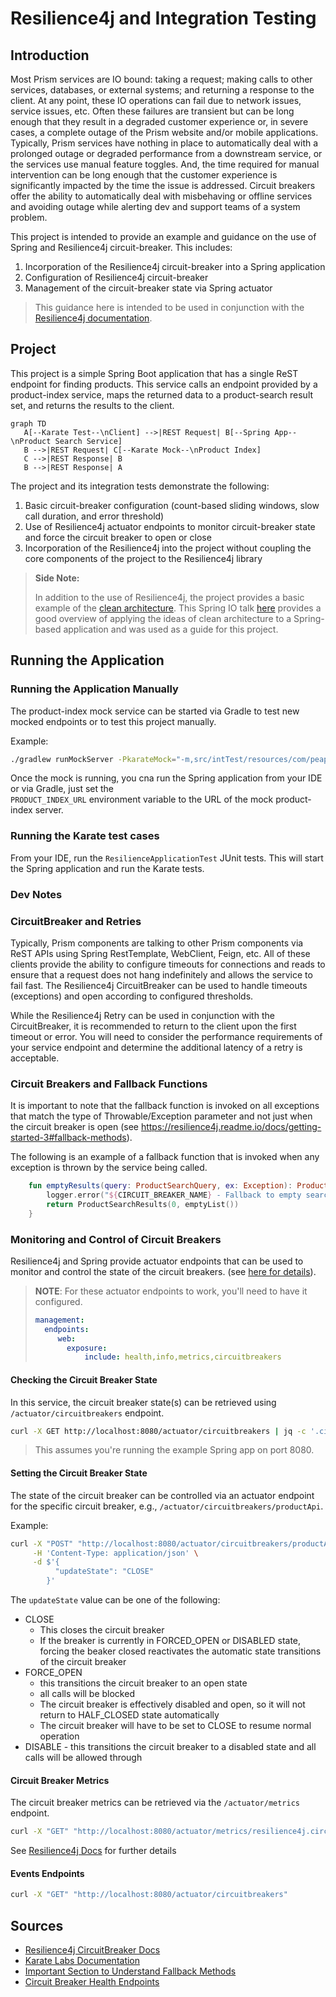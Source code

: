 # Resilience4j and Integration Testing

## Introduction

Most Prism services are IO bound: taking a request; making calls to other services, databases, or external systems; 
and returning a response to the client. At any point, these IO operations can fail 
due to network issues, service issues, etc. Often these failures are transient but can be 
long enough that they result in a degraded customer experience or, in severe cases, a complete outage of 
the Prism website and/or mobile applications. Typically, Prism services have nothing in place to automatically deal 
with a prolonged outage or degraded performance from a downstream service, or the services use manual feature toggles. 
And, the time required for manual intervention can be long enough that the customer experience is significantly impacted by
the time the issue is addressed. Circuit breakers offer the ability to automatically deal with 
misbehaving or offline services and avoiding outage while alerting dev and support teams of a system problem.

This project is intended to provide an example and guidance on the use of Spring and
Resilience4j circuit-breaker. This includes:
1. Incorporation of the Resilience4j circuit-breaker into a Spring application
2. Configuration of Resilience4j circuit-breaker
3. Management of the circuit-breaker state via Spring actuator
 
> This guidance here is intended to be used in conjunction
> with the [Resilience4j documentation](https://resilience4j.readme.io/docs/getting-started).

## Project 

This project is a simple Spring Boot application that has a single ReST endpoint for finding products. This service calls
an endpoint provided by a product-index service, maps the returned data to a product-search result set, and returns the results to the client.

```mermaid
graph TD
   A[--Karate Test--\nClient] -->|REST Request| B[--Spring App--\nProduct Search Service]
   B -->|REST Request| C[--Karate Mock--\nProduct Index]
   C -->|REST Response| B
   B -->|REST Response| A
```

The project and its integration tests demonstrate the following:

1. Basic circuit-breaker configuration (count-based sliding windows, slow call duration, and error threshold)
2. Use of Resilience4j actuator endpoints to monitor circuit-breaker state and force the circuit breaker to open or close
3. Incorporation of the Resilience4j into the project without coupling the core components of the project to the Resilience4j
   library

> **Side Note:**
>
>  In addition to the use of Resilience4j, the project provides a basic example of the
> [clean architecture](https://blog.cleancoder.com/uncle-bob/2012/08/13/the-clean-architecture.html).
> This Spring IO talk [here](https://www.youtube.com/watch?v=mbNzUkNjrnA) provides a good overview of applying the ideas
> of clean architecture to a Spring-based application and was used as a guide for this project.


## Running the Application

### Running the Application Manually

The product-index mock service can be started via Gradle to test new mocked endpoints or to test this project manually.

Example:
```bash
./gradlew runMockServer -PkarateMock="-m,src/intTest/resources/com/peapod/example/resilience/mocks/product-index.feature,-p,9300"
```

Once the mock is running, you cna run the Spring application from your IDE or via Gradle, just set the  
`PRODUCT_INDEX_URL` environment variable to the URL of the mock product-index server.

### Running the Karate test cases

From your IDE, run the `ResilienceApplicationTest` JUnit tests. This will start the Spring application and run the Karate
tests.


### Dev Notes

### CircuitBreaker and Retries

Typically, Prism components are talking to other Prism components via ReST APIs using Spring RestTemplate, WebClient, Feign, etc.
All of these clients provide the ability to configure timeouts for connections and reads to ensure that a request does not hang indefinitely
and allows the service to fail fast. The Resilience4j CircuitBreaker can be used to handle timeouts (exceptions) and 
open according to configured thresholds.

While the Resilience4j Retry can be used in conjunction with the CircuitBreaker, it is recommended to return to the client
upon the first timeout or error. You will need to consider the performance requirements of your service endpoint and determine
the additional latency of a retry is acceptable.

### Circuit Breakers and Fallback Functions

It is important to note that the fallback function is invoked on all exceptions that match the type of Throwable/Exception parameter
and not just when the circuit breaker is open (see https://resilience4j.readme.io/docs/getting-started-3#fallback-methods).
   
The following is an example of a fallback function that is invoked when any exception is thrown by the service being called.
```kotlin
    fun emptyResults(query: ProductSearchQuery, ex: Exception): ProductSearchResults {
        logger.error("${CIRCUIT_BREAKER_NAME} - Fallback to empty search results.")
        return ProductSearchResults(0, emptyList())
    }
```

### Monitoring and Control of Circuit Breakers

Resilience4j and Spring provide actuator endpoints that can be used to monitor and control the state of the circuit breakers.
(see [here for details](https://resilience4j.readme.io/docs/getting-started-3#metrics-endpoint)).

> **NOTE**: For these actuator endpoints to work, you'll need to have it configured.
> ```yaml
> management:
>   endpoints:
>      web:
>        exposure:
>            include: health,info,metrics,circuitbreakers
>```

#### Checking the Circuit Breaker State

In this service, the circuit breaker state(s) can be retrieved using `/actuator/circuitbreakers` endpoint. 
```zsh
curl -X GET http://localhost:8080/actuator/circuitbreakers | jq -c '.circuitBreakers.productApi.state' 
```
> This assumes you're running the example Spring app on port 8080.

#### Setting the Circuit Breaker State

The state of the circuit breaker can be controlled via an actuator endpoint for the specific circuit breaker, e.g.,
`/actuator/circuitbreakers/productApi`.

Example:
```zsh
curl -X "POST" "http://localhost:8080/actuator/circuitbreakers/productApi" \
     -H 'Content-Type: application/json' \
     -d $'{
          "updateState": "CLOSE"
        }'
```

The `updateState` value can be one of the following:
   - CLOSE
     - This closes the circuit breaker
     - If the breaker is currently in FORCED_OPEN or DISABLED state, forcing the beaker closed reactivates the automatic state transitions of the circuit breaker 
   - FORCE_OPEN
     - this transitions the circuit breaker to an open state
     - all calls will be blocked
     - The circuit breaker is effectively disabled and open, so it will not return to HALF_CLOSED state automatically
     - The circuit breaker will have to be set to CLOSE to resume normal operation 
   - DISABLE - this transitions the circuit breaker to a disabled state and all calls will be allowed through 

#### Circuit Breaker Metrics

The circuit breaker metrics can be retrieved via the `/actuator/metrics` endpoint. 

```zsh
curl -X "GET" "http://localhost:8080/actuator/metrics/resilience4j.circuitbreaker.calls"
```

See [Resilience4j Docs](https://github.com/RoyalAholdDelhaize/pdl-search-and-browser-user-coupon-service) for further details

#### Events Endpoints

```zsh
curl -X "GET" "http://localhost:8080/actuator/circuitbreakers"
```



## Sources
- [Resilience4j CircuitBreaker Docs](https://resilience4j.readme.io/docs/circuitbreaker)
- [Karate Labs Documentation](https://resilience4j.readme.io/docs/circuitbreaker)
- [Important Section to Understand Fallback Methods](https://resilience4j.readme.io/docs/getting-started-3#fallback-methods)
- [Circuit Breaker Health Endpoints](https://resilience4j.readme.io/docs/getting-started-3#health-endpoint)